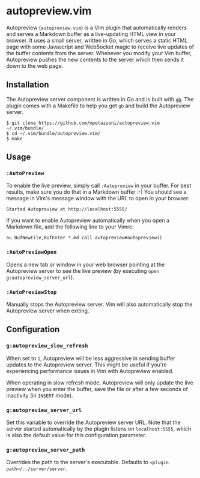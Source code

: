 # autopreview.vim

Autopreview (`autopreview.vim`) is a Vim plugin that automatically
renders and serves a Markdown buffer as a live-updating HTML view in
your browser. It uses a small server, written in Go, which serves a
static HTML page with some Javascript and WebSocket magic to receive
live updates of the buffer contents from the server. Whenever you modify
your Vim buffer, Autopreview pushes the new contents to the server which
then sends it down to the web page.

## Installation

The Autopreview server component is written in Go and is built with
[`gb`](https://getgb.io). The plugin comes with a Makefile to help you
get `gb` and build the Autopreview server.

```
$ git clone https://github.com/mpetazzoni/autopreview.vim ~/.vim/bundle/
$ cd ~/.vim/bundle/autopreview.vim/
$ make
```

## Usage

### `:AutoPreview`

To enable the live preview, simply call `:Autopreview` in your buffer.
For best results, make sure you do that in a Markdown buffer :-) You
should see a message in Vim's message window with the URL to open in
your browser:

```
Started Autopreview at http://localhost:5555/
```

If you want to enable Autopreview automatically when you open a Markdown
file, add the following line to your Vimrc:

```viml
au BufNewFile,BufEnter *.md call autopreview#autopreview()
```

### `:AutoPreviewOpen`

Opens a new tab or window in your web browser pointing at the
Autopreview server to see the live preview (by executing `open
g:autopreview_server_url`).

### `:AutoPreviewStop`

Manually stops the Autopreview server. Vim will also automatically stop
the Autopreview server when exiting.

## Configuration

### `g:autopreview_slow_refresh`

When set to `1`, Autopreview will be less aggressive in sending buffer
updates to the Autopreview server. This might be useful if you're
experiencing performance issues in Vim with Autopreview enabled.

When operating in slow refresh mode, Autopreview will only update the
live preview when you enter the buffer, save the file or after a few
seconds of inactivity (in `INSERT` mode).

### `g:autopreview_server_url`

Set this variable to override the Autopreview server URL. Note that the
server started automatically by the plugin listens on `localhost:5555`,
which is also the default value for this configuration parameter.

### `g:autopreview_server_path`

Overrides the path to the server's executable. Defaults to `<plugin
path>/../server/server`.
